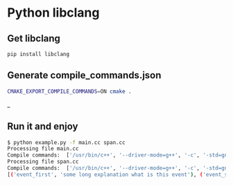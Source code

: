 # Python libclang

## Get libclang

`pip install libclang`

## Generate compile_commands.json

```bash
CMAKE_EXPORT_COMPILE_COMMANDS=ON cmake .
```
_
## Run it and enjoy

```bash
$ python example.py -f main.cc span.cc
Processing file main.cc
Compile commands:  ['/usr/bin/c++', '--driver-mode=g++', '-c', '-std=gnu++20']
Processing file span.cc
Compile commands:  ['/usr/bin/c++', '--driver-mode=g++', '-c', '-std=gnu++20']
[('event_first', 'some long explanation what is this event'), ('event_second', 'another one long explanation'), ('awesome_event', 'explanation on awesomeness')]
```

